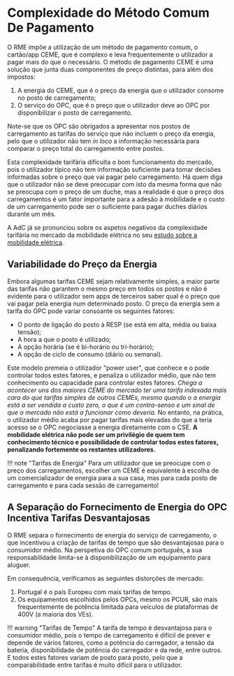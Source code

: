 # Complexidade do Método Comum De Pagamento

O RME impõe a utilização de um método de pagamento comum, o cartão/app CEME, que é complexo e leva frequentemente o utilizador a pagar mais do que o necessário. O método de pagamento CEME é uma solução que junta duas componentes de preço distintas, para além dos impostos:

1. A energia do CEME, que é o preço da energia que o utilizador consome no posto de carregamento;
2. O serviço do OPC, que é o preço que o utilizador deve ao OPC por disponibilizar o posto de carregamento.

Note-se que os OPC são obrigados a apresentar nos postos de carregamento as tarifas do serviço que não incluem o preço da energia, pelo que o utilizador não tem *in loco* a informação necessária para comparar o preço total do carregamento entre postos.

Esta complexidade tarifária dificulta o bom funcionamento do mercado, pois o utilizador típico não tem informação suficiente para tomar decisões informadas sobre o preço que vai pagar pelo carregamento. Há quem diga que o utilizador não se deve preocupar com isto da mesma forma que não se preocupa com o preço de um duche, mas a realidade é que o preço dos carregamentos é um fator importante para a adesão à mobilidade e o custo de um carregamento pode ser o suficiente para pagar duches diários durante um mês.

A AdC já se pronunciou sobre os aspetos negativos da complexidade tarifária no mercado da mobilidade elétrica no seu [estudo sobre a mobilidade elétrica](https://www.concorrencia.pt/pt/artigos/adc-apresenta-nove-recomendacoes-ao-governo-e-aos-municipios-sobre-mobilidade-eletrica).


## Variabilidade do Preço da Energia

Embora algumas tarifas CEME sejam relativamente simples, a maior parte das tarifas não garantem o mesmo preço em todos os postos e não é evidente para o utilizador sem apps de terceiros saber qual é o preço que vai pagar pela energia num determinado posto. O preço da energia sem a tarifa do OPC pode variar consoante os seguintes fatores:

- O ponto de ligação do posto à RESP (se está em alta, média ou baixa tensão);
- A hora a que o posto é utilizado;
- A opção horária (se é bi-horário ou tri-horário);
- A opção de ciclo de consumo (diário ou semanal).

Este modelo premeia o utilizador "power user", que conhece e o pode controlar todos estes fatores, e penaliza o utilizador médio, que não tem conhecimento ou capacidade para controlar estes fatores. 
*Chega a acontecer uns dos maiores CEME do mercado ter uma tarifa indexada mais cara do que tarifas simples de outros CEMEs, mesmo quando o a energia está a ser vendida a custo zero, o que é um contra-senso e um sinal de que o mercado não está a funcionar como deveria.*
No entanto, na prática, o utilizador médio acaba por pagar tarifas mais elevadas do que a teria acesso se o OPC negociasse a energia diretamente com o CSE. **A mobilidade elétrica não pode ser um privilégio de quem tem conhecimento técnico e possibilidade de controlar todos estes fatores, penalizando fortemente os restantes utilizadores.**

!!! note "Tarifas de Energia"
    Para um utilizador que se preocupe com o preço dos carregamentos, escolher um CEME é equivalente à escolha de um comercializador de energia para a sua casa, mas para cada posto de carregamento e para cada sessão de carregamento!


## A Separação do Fornecimento de Energia do OPC Incentiva Tarifas Desvantajosas

O RME separa o fornecimento de energia do serviço de carregamento, o que incentivou a criação de tarifas de tempo que são desvantajosas para o consumidor médio.
Na perspetiva do OPC comum português, a sua responsabilidade limita-se à disponibilização de um equipamento para aluguer.

Em consequência, verificamos as seguintes distorções de mercado:

1. Portugal é o país Europeu com mais tarifas de tempo.
2. Os equipamentos escolhidos pelos OPCs, mesmo os PCUR, são mais frequentemente de potência limitada para veículos de plataformas de 400V (a maioria dos VEs).

!!! warning "Tarifas de Tempo"
    A tarifa de tempo é desvantajosa para o consumidor médio, pois o tempo de carregamento é difícil de prever e depende de vários fatores, como a potência do carregador, a tensão da bateria, disponibilidade de potência do carregador e da rede, entre outros. E todos estes fatores variam de posto para posto, pelo que a comparabilidade entre tarifas é muito difícil para o utilizador.
